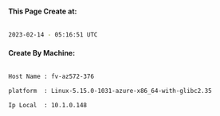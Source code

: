 
   
#### This Page Create at:

```bash

2023-02-14 - 05:16:51 UTC

```

#### Create By Machine:

```bash

Host Name : fv-az572-376

platform  : Linux-5.15.0-1031-azure-x86_64-with-glibc2.35

Ip Local  : 10.1.0.148

```

